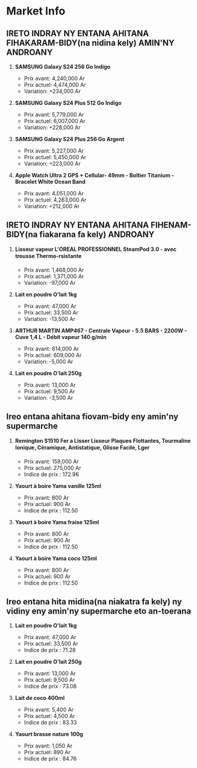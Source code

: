 # Market Info

## IRETO INDRAY NY ENTANA AHITANA FIHAKARAM-BIDY(na nidina kely) AMIN'NY ANDROANY

1. **SAMSUNG Galaxy S24 256 Go Indigo**
   - Prix avant: 4,240,000 Ar
   - Prix actuel: 4,474,000 Ar
   - Variation: +234,000 Ar

2. **SAMSUNG Galaxy S24 Plus 512 Go Indigo**
   - Prix avant: 5,779,000 Ar
   - Prix actuel: 6,007,000 Ar
   - Variation: +228,000 Ar

3. **SAMSUNG Galaxy S24 Plus 256 Go Argent**
   - Prix avant: 5,227,000 Ar
   - Prix actuel: 5,450,000 Ar
   - Variation: +223,000 Ar

4. **Apple Watch Ultra 2 GPS + Cellular- 49mm - Boîtier Titanium - Bracelet White Ocean Band**
   - Prix avant: 4,051,000 Ar
   - Prix actuel: 4,263,000 Ar
   - Variation: +212,000 Ar

## IRETO INDRAY NY ENTANA AHITANA FIHENAM-BIDY(na fiakarana fa kely) ANDROANY

1. **Lisseur vapeur L'OREAL PROFESSIONNEL SteamPod 3.0 - avec trousse Thermo-rsistante**
   - Prix avant: 1,468,000 Ar
   - Prix actuel: 1,371,000 Ar
   - Variation: -97,000 Ar

2. **Lait en poudre O'lait 1kg**
   - Prix avant: 47,000 Ar
   - Prix actuel: 33,500 Ar
   - Variation: -13,500 Ar

3. **ARTHUR MARTIN AMP467 - Centrale Vapeur - 5.5 BARS - 2200W - Cuve 1,4 L - Débit vapeur 140 g/min**
   - Prix avant: 614,000 Ar
   - Prix actuel: 609,000 Ar
   - Variation: -5,000 Ar

4. **Lait en poudre O'lait 250g**
   - Prix avant: 13,000 Ar
   - Prix actuel: 9,500 Ar
   - Variation: -3,500 Ar

## Ireo entana ahitana fiovam-bidy eny amin'ny supermarche

1. **Remington S1510 Fer a Lisser Lisseur Plaques Flottantes, Tourmaline Ionique, Céramique, Antistatique, Glisse Facile, Lger**
   - Prix avant: 159,000 Ar
   - Prix actuel: 275,000 Ar
   - Indice de prix : 172.96

2. **Yaourt à boire Yama vanille 125ml**
   - Prix avant: 800 Ar
   - Prix actuel: 900 Ar
   - Indice de prix : 112.50

3. **Yaourt à boire Yama fraise 125ml**
   - Prix avant: 800 Ar
   - Prix actuel: 900 Ar
   - Indice de prix : 112.50

4. **Yaourt à boire Yama coco 125ml**
   - Prix avant: 800 Ar
   - Prix actuel: 900 Ar
   - Indice de prix : 112.50

## Ireo entana hita midina(na niakatra fa kely) ny vidiny eny amin'ny supermarche eto an-toerana

1. **Lait en poudre O'lait 1kg**
   - Prix avant: 47,000 Ar
   - Prix actuel: 33,500 Ar
   - Indice de prix : 71.28

2. **Lait en poudre O'lait 250g**
   - Prix avant: 13,000 Ar
   - Prix actuel: 9,500 Ar
   - Indice de prix : 73.08

3. **Lait de coco 400ml**
   - Prix avant: 5,400 Ar
   - Prix actuel: 4,500 Ar
   - Indice de prix : 83.33

4. **Yaourt brasse nature 100g**
   - Prix avant: 1,050 Ar
   - Prix actuel: 890 Ar
   - Indice de prix : 84.76

